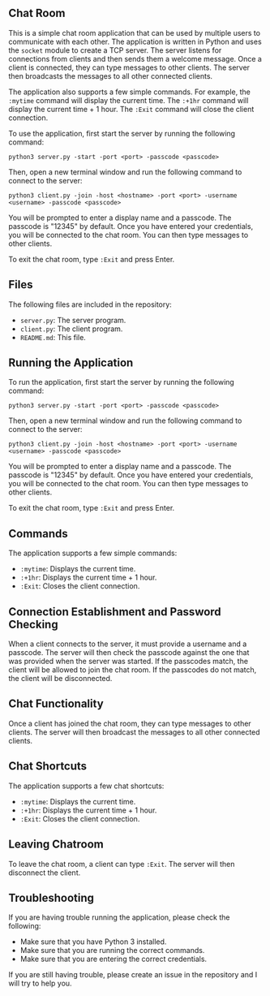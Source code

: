 ## Chat Room

This is a simple chat room application that can be used by multiple users to communicate with each other. The application is written in Python and uses the `socket` module to create a TCP server. The server listens for connections from clients and then sends them a welcome message. Once a client is connected, they can type messages to other clients. The server then broadcasts the messages to all other connected clients.

The application also supports a few simple commands. For example, the `:mytime` command will display the current time. The `:+1hr` command will display the current time + 1 hour. The `:Exit` command will close the client connection.

To use the application, first start the server by running the following command:

```
python3 server.py -start -port <port> -passcode <passcode>
```

Then, open a new terminal window and run the following command to connect to the server:

```
python3 client.py -join -host <hostname> -port <port> -username <username> -passcode <passcode>
```

You will be prompted to enter a display name and a passcode. The passcode is "12345" by default. Once you have entered your credentials, you will be connected to the chat room. You can then type messages to other clients.

To exit the chat room, type `:Exit` and press Enter.

## Files

The following files are included in the repository:

* `server.py`: The server program.
* `client.py`: The client program.
* `README.md`: This file.

## Running the Application

To run the application, first start the server by running the following command:

```
python3 server.py -start -port <port> -passcode <passcode>
```

Then, open a new terminal window and run the following command to connect to the server:

```
python3 client.py -join -host <hostname> -port <port> -username <username> -passcode <passcode>
```

You will be prompted to enter a display name and a passcode. The passcode is "12345" by default. Once you have entered your credentials, you will be connected to the chat room. You can then type messages to other clients.

To exit the chat room, type `:Exit` and press Enter.

## Commands

The application supports a few simple commands:

* `:mytime`: Displays the current time.
* `:+1hr`: Displays the current time + 1 hour.
* `:Exit`: Closes the client connection.

## Connection Establishment and Password Checking

When a client connects to the server, it must provide a username and a passcode. The server will then check the passcode against the one that was provided when the server was started. If the passcodes match, the client will be allowed to join the chat room. If the passcodes do not match, the client will be disconnected.

## Chat Functionality

Once a client has joined the chat room, they can type messages to other clients. The server will then broadcast the messages to all other connected clients.

## Chat Shortcuts

The application supports a few chat shortcuts:

* `:mytime`: Displays the current time.
* `:+1hr`: Displays the current time + 1 hour.
* `:Exit`: Closes the client connection.

## Leaving Chatroom

To leave the chat room, a client can type `:Exit`. The server will then disconnect the client.

## Troubleshooting

If you are having trouble running the application, please check the following:

* Make sure that you have Python 3 installed.
* Make sure that you are running the correct commands.
* Make sure that you are entering the correct credentials.

If you are still having trouble, please create an issue in the repository and I will try to help you.
